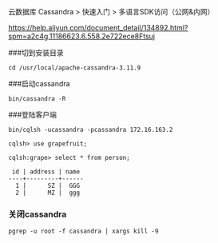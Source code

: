 

云数据库 Cassandra > 快速入门 > 多语言SDK访问（公网&内网）

https://help.aliyun.com/document_detail/134892.html?spm=a2c4g.11186623.6.558.2e722ece8Ftsuj

###切到安装目录
```shell
cd /usr/local/apache-cassandra-3.11.9
```

###启动cassandra
```shell
bin/cassandra -R
```

###登陆客户端
```shell
bin/cqlsh -ucassandra -pcassandra 172.16.163.2

cqlsh> use grapefruit;

cqlsh:grape> select * from person;

 id | address | name
----+---------+------
  1 |      SZ |  GGG
  2 |      MZ |  ggg
```

### 关闭cassandra
```shell
pgrep -u root -f cassandra | xargs kill -9
```
